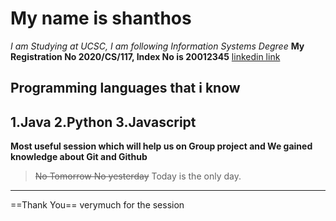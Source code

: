 # My name is shanthos
*I am Studying at UCSC, I am following Information Systems Degree*
**My Registration No 2020/CS/117, Index No is 20012345**
[linkedin link](https://www.linkedin.com/in/shanthos-prabakaran-b18285224/)
## Programming languages that i know

1.Java
2.Python
3.Javascript
---
**Most useful session which will help us on Group project and We gained knowledge about Git and Github**
>~~No Tomorrow No yesterday~~ Today is the only day.
---
==Thank You== verymuch for the session
